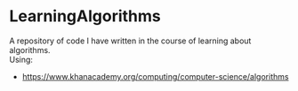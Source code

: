 # LearningAlgorithms
A repository of code I have written in the course of learning about algorithms.
<br>
Using:
- https://www.khanacademy.org/computing/computer-science/algorithms
